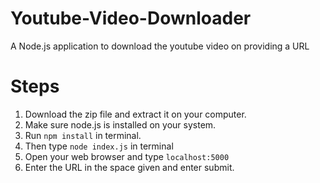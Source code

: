 # Youtube-Video-Downloader
A Node.js application to download the youtube video on providing a URL

# Steps
1. Download the zip file and extract it on your computer.
2. Make sure node.js is installed on your system.
3. Run `npm install` in terminal.
4. Then type `node index.js` in terminal
5. Open your web browser and type `localhost:5000`
6. Enter the URL in the space given and enter submit.
